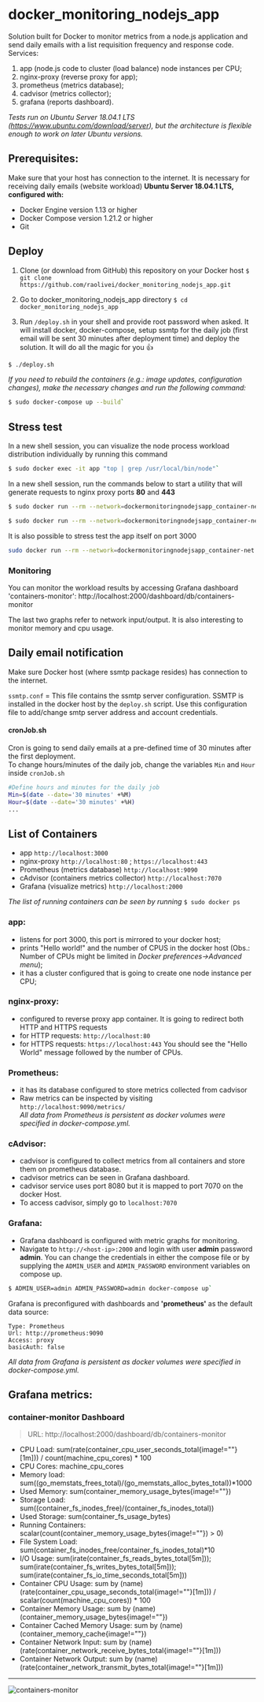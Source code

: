 docker_monitoring_nodejs_app
====================

Solution built for Docker to monitor metrics from a node.js application and send daily emails with a list requisition frequency and response code.
Services:
1. app (node.js code to cluster (load balance) node instances per CPU;
2. nginx-proxy (reverse proxy for app);
3. prometheus (metrics database);
4. cadvisor (metrics collector);
5. grafana (reports dashboard).


*Tests run on Ubuntu Server 18.04.1 LTS (https://www.ubuntu.com/download/server), but the architecture is flexible enough to work on later Ubuntu versions.*



## Prerequisites:
Make sure that your host has connection to the internet. It is necessary for receiving daily emails (website workload)
**Ubuntu Server 18.04.1 LTS, configured with:**
* Docker Engine version 1.13 or higher
* Docker Compose version 1.21.2 or higher
* Git



## Deploy
1. Clone (or download from GitHub) this repository on your Docker host
`$ git clone https://github.com/raolivei/docker_monitoring_nodejs_app.git`

2. Go to docker_monitoring_nodejs_app directory
`$ cd  docker_monitoring_nodejs_app`

3. Run `/deploy.sh` in your shell and provide root password when asked. It will install docker, docker-compose, setup ssmtp for the daily job (first email will be sent 30 minutes after deployment time) and deploy the solution. It will do all the magic for you  :+1:
```bash
$ ./deploy.sh
```

*If you need to rebuild the containers (e.g.: image updates, configuration changes), make the necessary changes and run the following command:*
```bash
$ sudo docker-compose up --build`
```


## Stress test
In a new shell session, you can visualize the node process workload distribution individually by running this command
```bash
$ sudo docker exec -it app "top | grep /usr/local/bin/node"`
```
In a new shell session, run the commands below to start a utility that will generate requests to nginx proxy ports **80** and **443**

```bash
$ sudo docker run --rm --network=dockermonitoringnodejsapp_container-net --name=wrk_stressTest williamyeh/wrk -t9 -c10 -d30s -H 'Host: docker_host' --timeout 5s https://nginx-proxy:443
```
```bash
$ sudo docker run --rm --network=dockermonitoringnodejsapp_container-net --name=wrk_stressTest williamyeh/wrk -t9 -c10 -d30s -H 'Host: docker_host' --timeout 5s http://nginx-proxy:80
```
It is also possible to stress test the app itself on port 3000

```bash
sudo docker run --rm --network=dockermonitoringnodejsapp_container-net --name=wrk_stressTest williamyeh/wrk -t9 -c10 -d30s -H 'Host: docker_host' --timeout 5s http://app:3000
```

### Monitoring
You can monitor the workload results by accessing Grafana dashboard 'containers-monitor':
http://localhost:2000/dashboard/db/containers-monitor

The last two graphs refer to network input/output. It is also interesting to monitor memory and cpu usage.



## Daily email notification

Make sure Docker host (where ssmtp package resides) has connection to the internet.

`ssmtp.conf` = This file contains the ssmtp server configuration. SSMTP is installed in the docker host by the `deploy.sh` script.
Use this configuration file to add/change smtp server address and account credentials.




#### cronJob.sh
Cron is going to send daily emails at a pre-defined time of 30 minutes after the first deployment.<br />
To change hours/minutes of the daily job, change the variables `Min` and `Hour` inside ``cronJob.sh``

```bash
#Define hours and minutes for the daily job
Min=$(date --date='30 minutes' +%M)
Hour=$(date --date='30 minutes' +%H)
...
```


## List of Containers
* app ``http://localhost:3000``
* nginx-proxy ``http://localhost:80`` ; ``https://localhost:443``
* Prometheus (metrics database) ``http://localhost:9090``
* cAdvisor (containers metrics collector) ``http://localhost:7070``
* Grafana (visualize metrics) ``http://localhost:2000``

*The list of running containers can be seen by running* `$ sudo docker ps`

### app:
- listens for port 3000, this port is mirrored to your docker host;
- prints "Hello world!" and the number of CPUS in the docker host (Obs.: Number of CPUs  might be limited in *Docker preferences->Advanced menu*);
- it has a cluster configured that is going to create one node instance per CPU;

### nginx-proxy:
- configured to reverse proxy app container. It is going to redirect both HTTP and HTTPS requests 
- for HTTP requests: `http://localhost:80`
- for HTTPS requests: `https://localhost:443`
You should see the "Hello World" message followed by the number of CPUs.

### Prometheus:
- it has its database configured to store metrics collected from cadvisor
- Raw metrics can be inspected by visiting ``http://localhost:9090/metrics/``<br />
*All data from Prometheus is persistent as docker volumes were specified in docker-compose.yml.*


### cAdvisor:
- cadvisor is configured to collect metrics from all containers and store them on prometheus database.
- cadvisor metrics can be seen in Grafana dashboard.
- cadvisor service uses port 8080 but it is mapped to port 7070 on the docker Host.
- To access cadvisor, simply go to `localhost:7070`


### Grafana:
- Grafana dashboard is configured with metric graphs for monitoring.
- Navigate to `http://<host-ip>:2000` and login with user **admin** password **admin**. You can change the credentials in either the compose file or by supplying the `ADMIN_USER` and `ADMIN_PASSWORD` environment variables on compose up.
```bash
$ ADMIN_USER=admin ADMIN_PASSWORD=admin docker-compose up`
```

Grafana is preconfigured with dashboards and **'prometheus'** as the default data source:
```bashName: prometheus
Type: Prometheus
Url: http://prometheus:9090
Access: proxy
basicAuth: false
```

*All data from Grafana is persistent as docker volumes were specified in docker-compose.yml.*



## Grafana metrics:
### container-monitor Dashboard
> URL: http://localhost:2000/dashboard/db/containers-monitor

- CPU Load: sum(rate(container_cpu_user_seconds_total{image!=""}[1m])) / count(machine_cpu_cores) * 100
- CPU Cores: machine_cpu_cores
- Memory load: sum((go_memstats_frees_total)/(go_memstats_alloc_bytes_total))*1000
- Used Memory: sum(container_memory_usage_bytes{image!=""})
- Storage Load: sum((container_fs_inodes_free)/(container_fs_inodes_total))
- Used Storage: sum(container_fs_usage_bytes)
- Running Containers: scalar(count(container_memory_usage_bytes{image!=""}) > 0)
- File System Load: sum(container_fs_inodes_free/container_fs_inodes_total)*10
- I/O Usage: sum(irate(container_fs_reads_bytes_total[5m])); sum(irate(container_fs_writes_bytes_total[5m])); sum(irate(container_fs_io_time_seconds_total[5m]))
- Container CPU Usage: sum by (name) (rate(container_cpu_usage_seconds_total{image!=""}[1m])) / scalar(count(machine_cpu_cores)) * 100
- Container Memory Usage: sum by (name)(container_memory_usage_bytes{image!=""})
- Container Cached Memory Usage: sum by (name) (container_memory_cache{image!=""})
- Container Network Input: sum by (name) (rate(container_network_receive_bytes_total{image!=""}[1m]))
- Container Network Output: sum by (name) (rate(container_network_transmit_bytes_total{image!=""}[1m]))

--------

![containers-monitor](https://github.com/raolivei/perfdata-monitor-app/blob/master/grafana-screens/containers-monitor.png)
